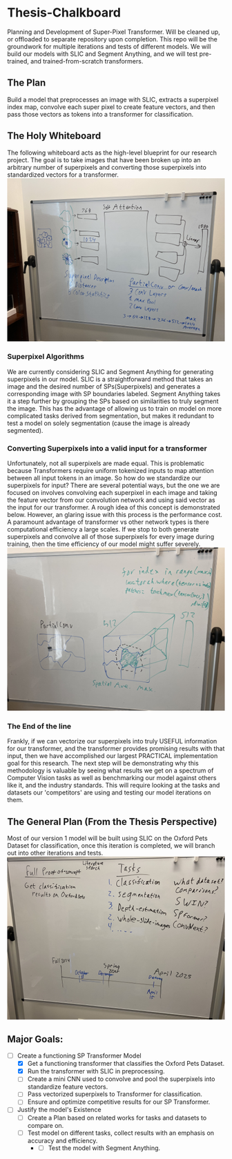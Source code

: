 # Thesis-Chalkboard
Planning and Development of Super-Pixel Transformer. Will be cleaned up, or offloaded to separate repository upon 
completion. This repo will be the groundwork for multiple iterations and tests of different models. We will build our 
models with SLIC and Segment Anything, and we will test pre-trained, and trained-from-scratch transformers. 

## The Plan
Build a model that preprocesses an image with SLIC, extracts a superpixel index map, convolve each super pixel to create 
feature vectors, and then pass those vectors as tokens into a transformer for classification. 

## The Holy Whiteboard
The following whiteboard acts as the high-level blueprint for our research project. The goal is to take images that have 
been broken up into an arbitrary number of superpixels and converting those superpixels into standardized vectors for 
a transformer. 
![IMG_1128.jpg](ReadMe_Images%2FIMG_1128.jpg)
### Superpixel Algorithms
We are currently considering SLIC and Segment Anything for generating superpixels in our model. SLIC is a 
straightforward method that takes an image and the desired number of SPs(Superpixels) and generates a corresponding 
image with SP boundaries labeled. Segment Anything takes it a step further by grouping the SPs based on similarities to 
truly segment the image. This has the advantage of allowing us to train on model on more complicated tasks derived from 
segmentation, but makes it redundant to test a model on solely segmentation (cause the image is already segmented).
### Converting Superpixels into a valid input for a transformer
Unfortunately, not all superpixels are made equal. This is problematic because Transformers require uniform tokenized 
inputs to map attention between all input tokens in an image. So how do we standardize our superpixels for input? There
are several potential ways, but the one we are focused on involves convolving each superpixel in each image and taking the
feature vector from our convolution network and using said vector as the input for our transformer. A rough idea of this
concept is demonstrated below. However, an glaring issue with this process is the performance cost. A paramount advantage 
of transformer vs other network types is there computational efficiency a large scales. If we stop to both generate 
superpixels and convolve all of those superpixels for every image during training, then the time efficiency of our model 
might suffer severely. 
![IMG_1133.jpg](ReadMe_Images%2FIMG_1133.jpg)
### The End of the line
Frankly, if we can vectorize our superpixels into truly USEFUL information for our transformer, and the transformer
provides promising results with that input, then we have accomplished our largest PRACTICAL implementation goal for this research.
The next step will be demonstrating why this methodology is valuable by seeing what results we get on a spectrum of Computer
Vision tasks as well as benchmarking our model against others like it, and the industry standards. This will require looking
at the tasks and datasets our 'competitors' are using and testing our model iterations on them.
## The General Plan (From the Thesis Perspective)
Most of our version 1 model will be built using SLIC on the Oxford Pets Dataset for classification, once this iteration 
is completed, we will branch out into other iterations and tests. 
![IMG_1135.jpg](ReadMe_Images%2FIMG_1135.jpg)
## Major Goals:
-[ ] Create a functioning SP Transformer Model
  - [x] Get a functioning transformer that classifies the Oxford Pets Dataset.
  -[x] Run the transformer with SLIC in preprocessing.
  -[ ] Create a mini CNN used to convolve and pool the superpixels into standardize feature vectors.
  - [ ] Pass vectorized superpixels to Transformer for classification.
  - [ ] Ensure and optimize competitive results for our SP Transformer.
- [ ] Justify the model's Existence
  - [ ] Create a Plan based on related works for tasks and datasets to compare on.
  - [ ] Test model on different tasks, collect results with an emphasis on accuracy and efficiency.
    - - [ ] Test the model with Segment Anything.